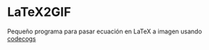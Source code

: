 # LaTeX2GIF
Pequeño programa para pasar ecuación en LaTeX a imagen usando [codecogs](http://www.codecogs.com/latex/eqneditor.php)
